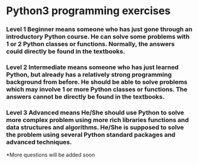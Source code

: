 # Python3 programming exercises

### Level 1	Beginner means someone who has just gone through an introductory Python course. He can solve some problems with 1 or 2 Python classes or functions. Normally, the answers could directly be found in the textbooks.

### Level 2	Intermediate means someone who has just learned Python, but already has a relatively strong programming background from before. He should be able to solve problems which may involve 1 or more Python classes or functions. The answers cannot be directly be found in the textbooks.

### Level 3	Advanced means He/She should use Python to solve more complex problem using more rich libraries functions and data structures and algorithms. He/She is supposed to solve the problem using several Python standard packages and advanced techniques.

*More questions will be added soon
